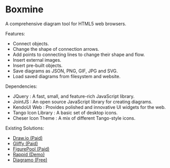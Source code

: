 Boxmine
=======

A comprehensive diagram tool for HTML5 web browsers. 


Features:
<ul>
  <li>Connect objects.</li>
  <li>Change the shape of connection arrows.</li>
  <li>Add points to connecting lines to change their shape and flow.</li>
  <li>Insert external images.</li>
  <li>Insert pre-built objects.</li>
  <li>Save diagrams as JSON, PNG, GIF, JPG and SVG.</li>
  <li>Load saved diagrams from filesystem and website.</li>
</ul>

Dependencies:
<ul>
  <li>JQuery : A fast, small, and feature-rich JavaScript library.</li>
  <li>JointJS : An open source JavaScript library for creating diagrams.</li>
  <li>KendoUI Web : Provides polished and innovative UI widgets for the web.</li>
  <li>Tango Icon Library : A basic set of desktop icons.</li>
  <li>Cheser Icon Theme : A mix of different Tango-style icons.</li>
</ul>

Existing Solutions:
<ul>
  <li><a href="https://www.draw.io/">Draw.io (Paid)</a></li>
  <li><a href="https://www.gliffy.com">Gliffy (Paid)</a></li>
  <li><a href="http://figurepool.com/">FigurePool (Paid)</a></li>
  <li><a href="http://www.jointjs.com/rappid/">Rappid (Demo)</a></li>
  <li><a href="https://github.com/alexgheorghiu/diagramo">Diagramo (Free)</a></li>
</ul>

